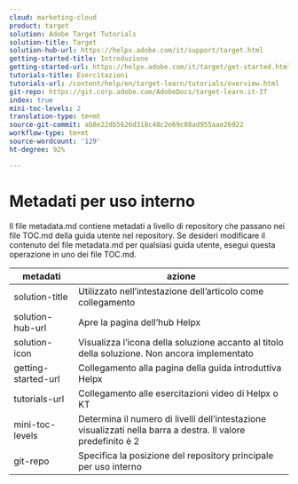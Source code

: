 ```yaml
---
cloud: marketing-cloud
product: target
solution: Adobe Target Tutorials
solution-title: Target
solution-hub-url: https://helpx.adobe.com/it/support/target.html
getting-started-title: Introduzione
getting-started-url: https://helpx.adobe.com/it/target/get-started.html
tutorials-title: Esercitazioni
tutorials-url: /content/help/en/target-learn/tutorials/overview.html
git-repo: https://git.corp.adobe.com/AdobeDocs/target-learn.it-IT
index: true
mini-toc-levels: 2
translation-type: tm+mt
source-git-commit: ab8e22db5626d318c48c2e69c08ad955aae26922
workflow-type: tm+mt
source-wordcount: '129'
ht-degree: 92%

---
```



# Metadati per uso interno

Il file metadata.md contiene metadati a livello di repository che passano nei file TOC.md della guida utente nel repository. Se desideri modificare il contenuto del file metadata.md per qualsiasi guida utente, esegui questa operazione in uno dei file TOC.md.

| metadati | azione |
|--- |--- |
| solution-title | Utilizzato nell’intestazione dell’articolo come collegamento |
| solution-hub-url | Apre la pagina dell’hub Helpx |
| solution-icon | Visualizza l’icona della soluzione accanto al titolo della soluzione. Non ancora implementato |
| getting-started-url | Collegamento alla pagina della guida introduttiva Helpx |
| tutorials-url | Collegamento alle esercitazioni video di Helpx o KT |
| mini-toc-levels | Determina il numero di livelli dell’intestazione visualizzati nella barra a destra. Il valore predefinito è 2 |
| git-repo | Specifica la posizione del repository principale per uso interno |
